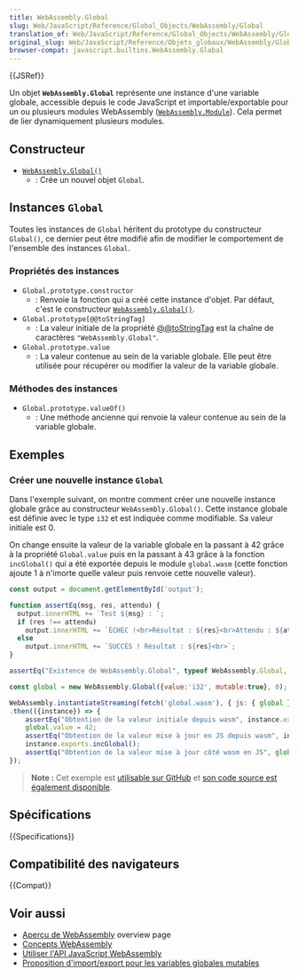 ```yaml
---
title: WebAssembly.Global
slug: Web/JavaScript/Reference/Global_Objects/WebAssembly/Global
translation_of: Web/JavaScript/Reference/Global_Objects/WebAssembly/Global
original_slug: Web/JavaScript/Reference/Objets_globaux/WebAssembly/Global
browser-compat: javascript.builtins.WebAssembly.Global
---
```

{{JSRef}}

Un objet **`WebAssembly.Global`** représente une instance d'une variable globale, accessible depuis le code JavaScript et importable/exportable pour un ou plusieurs modules WebAssembly ([`WebAssembly.Module`](/fr/docs/Web/JavaScript/Reference/Global_Objects/WebAssembly/Module)). Cela permet de lier dynamiquement plusieurs modules.

## Constructeur

- [`WebAssembly.Global()`](/fr/docs/Web/JavaScript/Reference/Global_Objects/WebAssembly/Global/Global)
  - : Crée un nouvel objet `Global`.

## Instances `Global`

Toutes les instances de `Global` héritent du prototype du constructeur `Global()`, ce dernier peut être modifié afin de modifier le comportement de l'ensemble des instances `Global`.

### Propriétés des instances

- `Global.prototype.constructor`
  - : Renvoie la fonction qui a créé cette instance d'objet. Par défaut, c'est le constructeur [`WebAssembly.Global()`](/fr/docs/Web/JavaScript/Reference/Global_Objects/WebAssembly/Global/Global).
- `Global.prototype[@@toStringTag]`
  - : La valeur initiale de la propriété [@@toStringTag](/fr/docs/Web/JavaScript/Reference/Global_Objects/Symbol/toStringTag) est la chaîne de caractères `"WebAssembly.Global"`.
- `Global.prototype.value`
  - : La valeur contenue au sein de la variable globale. Elle peut être utilisée pour récupérer ou modifier la valeur de la variable globale.

### Méthodes des instances

- `Global.prototype.valueOf()`
  - : Une méthode ancienne qui renvoie la valeur contenue au sein de la variable globale.

## Exemples

### Créer une nouvelle instance `Global`

Dans l'exemple suivant, on montre comment créer une nouvelle instance globale grâce au constructeur `WebAssembly.Global()`. Cette instance globale est définie avec le type `i32` et est indiquée comme modifiable. Sa valeur initiale est 0.

On change ensuite la valeur de la variable globale en la passant à 42 grâce à la propriété `Global.value` puis en la passant à 43 grâce à la fonction `incGlobal()` qui a été exportée depuis le module `global.wasm` (cette fonction ajoute 1 à n'imorte quelle valeur puis renvoie cette nouvelle valeur).

```js
const output = document.getElementById('output');

function assertEq(msg, res, attendu) {
  output.innerHTML += `Test ${msg} : `;
  if (res !== attendu)
    output.innerHTML += `ÉCHEC !<br>Résultat : ${res}<br>Attendu : ${attendu}<br>`;
  else
    output.innerHTML += `SUCCÈS ! Résultat : ${res}<br>`;
}

assertEq("Existence de WebAssembly.Global", typeof WebAssembly.Global, "function");

const global = new WebAssembly.Global({value:'i32', mutable:true}, 0);

WebAssembly.instantiateStreaming(fetch('global.wasm'), { js: { global } })
.then(({instance}) => {
    assertEq("Obtention de la valeur initiale depuis wasm", instance.exports.getGlobal(), 0);
    global.value = 42;
    assertEq("Obtention de la valeur mise à jour en JS depuis wasm", instance.exports.getGlobal(), 42);
    instance.exports.incGlobal();
    assertEq("Obtention de la valeur mise à jour côté wasm en JS", global.value, 43);
});
```

> **Note :** Cet exemple est [utilisable sur GitHub](https://mdn.github.io/webassembly-examples/js-api-examples/global.html) et [son code source est également disponible](https://github.com/mdn/webassembly-examples/blob/master/js-api-examples/global.html).

## Spécifications

{{Specifications}}

## Compatibilité des navigateurs

{{Compat}}

## Voir aussi

- [Aperçu de WebAssembly](/fr/docs/WebAssembly) overview page
- [Concepts WebAssembly](/fr/docs/WebAssembly/Concepts)
- [Utiliser l'API JavaScript WebAssembly](/fr/docs/WebAssembly/Using_the_JavaScript_API)
- [Proposition d'import/export pour les variables globales mutables](https://github.com/WebAssembly/mutable-global/blob/master/proposals/mutable-global/Overview.md)
